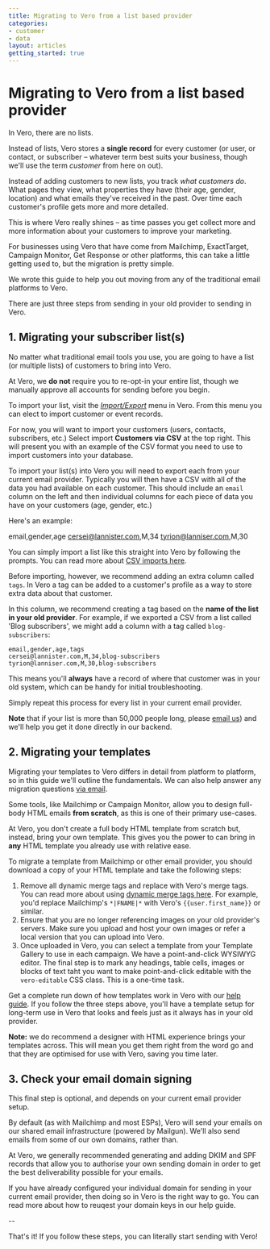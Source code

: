```yaml
---
title: Migrating to Vero from a list based provider
categories:
- customer
- data
layout: articles
getting_started: true
---
```


# Migrating to Vero from a list based provider

In Vero, there are no lists.

Instead of lists, Vero stores a **single record** for every customer (or user, or contact, or subscriber – whatever term best suits your business, though we'll use the term *customer* from here on out).

Instead of adding customers to new lists, you track *what customers do*. What pages they view, what properties they have (their age, gender, location) and what emails they've received in the past. Over time each customer's profile gets more and more detailed. 

This is where Vero really shines – as time passes you get collect more and more information about your customers to improve your marketing.

For businesses using Vero that have come from Mailchimp, ExactTarget, Campaign Monitor, Get Response or other platforms, this can take a little getting used to, but the migration is pretty simple. 

We wrote this guide to help you out moving from any of the traditional email platforms to Vero. 

There are just three steps from sending in your old provider to sending in Vero.

## 1. Migrating your subscriber list(s)

No matter what traditional email tools you use, you are going to have a list (or multiple lists) of customers to bring into Vero.

At Vero, we **do not** require you to re-opt-in your entire list, though we manually approve all accounts for sending before you begin. 

To import your list, visit the *[Import/Export]({{site.data.links.import}})* menu in Vero. From this menu you can elect to import customer or event records. 

For now, you will want to import your customers (users, contacts, subscribers, etc.) Select import **Customers via CSV** at the top right. This will present you with an example of the CSV format you need to use to import customers into your database.

To import your list(s) into Vero you will need to export each from your current email provider. Typically you will then have a CSV with all of the data you had available on each customer. This should include an `email` column on the left and then individual columns for each piece of data you have on your customers (age, gender, etc.) 

Here's an example:

  email,gender,age
  cersei@lannister.com,M,34
  tyrion@lanniser.com,M,30
  
You can simply import a list like this straight into Vero by following the prompts. You can read more about [CSV imports here]({{site.data.links.import_customers}}).

Before importing, however, we recommend adding an extra column called `tags`. In Vero a tag can be added to a customer's profile as a way to store extra data about that customer. 

In this column, we recommend creating a tag based on the **name of the list in your old provider**. For example, if we exported a CSV from a list called 'Blog subscribers', we might add a column with a tag called `blog-subscribers`:

    email,gender,age,tags
    cersei@lannister.com,M,34,blog-subscribers
    tyrion@lanniser.com,M,30,blog-subscribers
  
This means you'll **always** have a record of where that customer was in your old system, which can be handy for initial troubleshooting.

Simply repeat this process for every list in your current email provider.

**Note** that if your list is more than 50,000 people long, please [email us]({{site.data.links.email_us}})) and we'll help you get it done directly in our backend.

## 2. Migrating your templates

Migrating your templates to Vero differs in detail from platform to platform, so in this guide we'll outline the fundamentals. We can also help answer any migration questions [via email](site.data.links.email_us).

Some tools, like Mailchimp or Campaign Monitor, allow you to design full-body HTML emails **from scratch**, as this is one of their primary use-cases.

At Vero, you don't create a full body HTML template from scratch but, instead, bring your own template. This gives you the power to can bring in **any** HTML template you already use with relative ease.

To migrate a template from Mailchimp or other email provider, you should download a copy of your HTML template and take the following steps:

1. Remove all dynamic merge tags and replace with Vero's merge tags. You can read more about using [dynamic merge tags here]({{site.data.links.insert_merge_tags}}). For example, you'd replace Mailchimp's `*|FNAME|*` with Vero's `{{user.first_name}}` or similar.
2. Ensure that you are no longer referencing images on your old provider's servers. Make sure you upload and host your own images or refer a local version that you can upload into Vero.
3. Once uploaded in Vero, you can select a template from your Template Gallery to use in each campaign. We have a point-and-click WYSIWYG editor. The final step is to mark any headings, table cells, images or blocks of text taht you want to make point-and-click editable with the `vero-editable` CSS class. This is a one-time task.

Get a complete run down of how templates work in Vero with our [help guide]({{site.data.links.html_templates}}). If you follow the three steps above, you'll have a template setup for long-term use in Vero that looks and feels just as it always has in your old provider. 

**Note:** we do recommend a designer with HTML experience brings your templates across. This will mean you get them right from the word go and that they are optimised for use with Vero, saving you time later.

## 3. Check your email domain signing

This final step is optional, and depends on your current email provider setup. 

By default (as with Mailchimp and most ESPs), Vero will send your emails on our shared email infrastructure (powered by Mailgun). We'll also send emails from some of our own domains, rather than. 

At Vero, we generally recommended generating and adding DKIM and SPF records that allow you to authorise your own sending domain in order to get the best deliverability possible for your emails. 

If you have already configured your individual domain for sending in your current email provider, then doing so in Vero is the right way to go. You can read more about how to reuqest your domain keys in our help guide.

--

That's it! If you follow these steps, you can literally start sending with Vero!